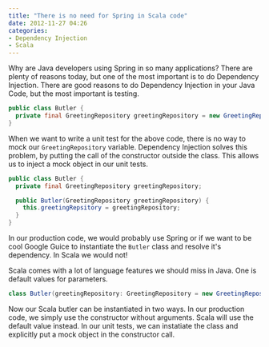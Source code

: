 ```yaml
---
title: "There is no need for Spring in Scala code"
date: 2012-11-27 04:26
categories:
- Dependency Injection
- Scala
---
```


Why are Java developers using Spring in so many applications? There
are plenty of reasons today, but one of the most important is to do
Dependency Injection. There are good reasons to do Dependency
Injection in your Java Code, but the most important is testing.

```java
public class Butler {
  private final GreetingRepository greetingRepository = new GreetingRepository();
}
```

When we want to write a unit test for the above code, there is no way
to mock our ```GreetingRepository``` variable. Dependency Injection solves
this problem, by putting the call of the constructor outside the
class. This allows us to inject a mock object in our unit tests.

```java
public class Butler {
  private final GreetingRepository greetingRepository;

  public Butler(GreetingRepository greetingRepository) {
    this.greetingRepsitory = greetingRepository;
  }
}
```

In our production code, we would probably use Spring or if we want to
be cool Google Guice to instantiate the ```Butler``` class and resolve
it's dependency. In Scala we would not!

Scala comes with a lot of language features we should miss in
Java. One is default values for parameters.

```scala
class Butler(greetingRepository: GreetingRepository = new GreetingRepository()) {}
```

Now our Scala butler can be instantiated in two ways. In our
production code, we simply use the constructor without
arguments. Scala will use the default value instead. In our unit
tests, we can instatiate the class and explicitly put a mock object in
the constructor call.
